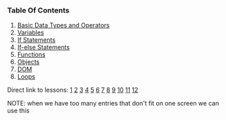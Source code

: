 ### Table Of Contents

1. [Basic Data Types and Operators](#basic-data-types)
1. [Variables](#variables)
1. [If Statements](#if)
1. [If-else Statements](#if-else)
1. [Functions](#functions)
1. [Objects](#objects)
1. [DOM](#HTML-and-JavaScript)
1. [Loops](#loops)

Direct link to lessons: [1](#lesson1) [2](#lesson2) [3](#lesson3) [4](#lesson4) [5](#lesson5) [6](#lesson6) [7](#lesson7) [8](#lesson8) [9](#lesson9) [10](#lesson10) [11](#lesson11) [12](#lesson12)

NOTE: when we have too many entries that don't fit on one screen we can use this <!-- .slide: style="font-size:80%" -->
